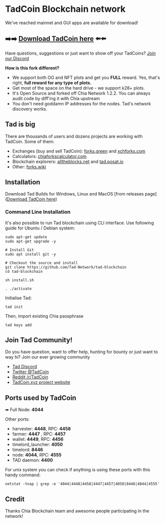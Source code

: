 # TadCoin Blockchain network

We've reached mainnet and GUI apps are available for download! 
## :arrow_right::arrow_right: [Download TadCoin here](https://github.com/Tad-Network/tad-blockchain/releases) :arrow_left::arrow_left:

Have questions, suggestions or just want to show off your TadCoins? [Join our Discord](https://discord.gg/mwZF9DX544)

**How is this fork different?**

* We support both OG and NFT plots and get you **FULL** reward. Yes, that's right, **full reward for any type of plots.**
* Get most of the space on the hard drive - we support k28+ plots.  
* It's Open Source and forked off Chia Network 1.2.2. You can always audit code by diff'ing it with Chia upstream
* You don't need goddamn IP addresses for the nodes. Tad's network discovery works.
     
## Tad is big

There are thousands of users and dozens projects are working with TadCoin. Some of them:

* Exchanges (buy and sell TadCoin): [forks.green](https://www.forks.green/) and [xchforks.com](https://xchforks.com/tad/)   
* Calculators: [chiaforkscalculator.com](https://chiaforkscalculator.com/tad)
* Blockchain explorers: [alltheblocks.net](https://alltheblocks.net/tad/) and [tad.posat.io](https://tad.posat.io/)
* Other: [forks.wiki](https://forum.forks.wiki/pages/tad/)

## Installation

Download Tad Builds for Windows, Linux and MacOS [from releases page]([Download TadCoin here](https://github.com/Tad-Network/tad-blockchain/releases))

### Command Line Installation

It's also possible to run Tad blockchain using CLI interface. Use following guide for Ubuntu / Debian system:

```shell
sudo apt-get update
sudo apt-get upgrade -y

# Install Git
sudo apt install git -y

# Checkout the source and install
git clone https://github.com/Tad-Network/tad-blockchain
cd tad-blockchain

sh install.sh

. ./activate
```

Initialise Tad:
```shell
tad init
```

Then, import existing Chia passphrase
```shell
tad keys add
```

## Join Tad Community!
   
Do you have question, want to offer help, hunting for bounty or just want to way hi? Join our ever growing community

* [Tad Discord](https://discord.gg/mwZF9DX544)
* [Twitter @TadCoin](https://twitter.com/TadCoin)
* [Reddit /r/TadCoin](https://www.reddit.com/r/TadCoin/)
* [TadCoin.xyz project website](https://tadcoin.xyz/)

                                                        
## Ports used by TadCoin

➡ Full Node: **4044** 

Other ports: 
- harvester: **4448**, RPC: **4458**
- farmer: **4447** , RPC: **4457**
- wallet: **4449**, RPC: **4456**
- timelord_launcher: **4050**
- timelord: **8446**
- node: **4044**, RPC: **4555**
- TAD daemon: **4400**

For unix system you can check if anything is using these ports with this handy command:
```
netstat -tnap | grep -e '4044|4448|4458|4447|4457|4050|8446|4044|4555'
```
                                                              
## Credit

Thanks Chia Blockchain team and awesome people participating in the network!
